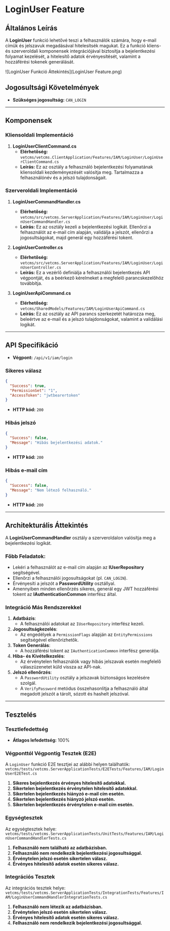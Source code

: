 # LoginUser Feature

## Általános Leírás

A **LoginUser** funkció lehetővé teszi a felhasználók számára, hogy e-mail címük és jelszavuk megadásával hitelesítsék magukat. Ez a funkció kliens- és szerveroldali komponensek integrációjával biztosítja a bejelentkezési folyamat kezelését, a hitelesítő adatok érvényesítését, valamint a hozzáférési tokenek generálását.


![LoginUser Funkció Áttekintés](LoginUser Feature.png)

## Jogosultsági Követelmények

- **Szükséges jogosultság:** `CAN_LOGIN`

---

## Komponensek

### Kliensoldali Implementáció

1. **LoginUserClientCommand.cs**
    - **Elérhetőség:** `vetcms/vetcms.ClientApplication/Features/IAM/LoginUser/LoginUserClientCommand.cs`
    - **Leírás:** Ez az osztály a felhasználó bejelentkezési folyamatának kliensoldali kezdeményezését valósítja meg. Tartalmazza a felhasználónév és a jelszó tulajdonságait.

### Szerveroldali Implementáció

1. **LoginUserCommandHandler.cs**

    - **Elérhetőség:** `vetcms/src/vetcms.ServerApplication/Features/IAM/LoginUser/LoginUserCommandHandler.cs`
    - **Leírás:** Ez az osztály kezeli a bejelentkezési logikát. Ellenőrzi a felhasználót az e-mail cím alapján, validálja a jelszót, ellenőrzi a jogosultságokat, majd generál egy hozzáférési tokent.

2. **LoginUserController.cs**

    - **Elérhetőség:** `vetcms/src/vetcms.ServerApplication/Features/IAM/LoginUser/LoginUserController.cs`
    - **Leírás:** Ez a vezérlő definiálja a felhasználói bejelentkezés API végpontját, és a beérkező kérelmeket a megfelelő parancskezelőhöz továbbítja.

3. **LoginUserApiCommand.cs**

    - **Elérhetőség:** `vetcms/SharedModels/Features/IAM/LoginUserApiCommand.cs`
    - **Leírás:** Ez az osztály az API parancs szerkezetét határozza meg, beleértve az e-mail és a jelszó tulajdonságokat, valamint a validálási logikát.

---

## API Specifikáció

- **Végpont:** `/api/v1/iam/login`

### Sikeres válasz

```json
{
  "Success": true,
  "PermissionSet": "1",
  "AccessToken": "jwtbearertoken"
}
```

- **HTTP kód:** `200`

### Hibás jelszó

```json
{
  "Success": false,
  "Message": "Hibás bejelentkezési adatok."
}
```

- **HTTP kód:** `200`

### Hibás e-mail cím

```json
{
  "Success": false,
  "Message": "Nem létező felhasználó."
}
```

- **HTTP kód:** `200`

---

## Architekturális Áttekintés

A **LoginUserCommandHandler** osztály a szerveroldalon valósítja meg a bejelentkezési logikát.

### Főbb Feladatok:

- Lekéri a felhasználót az e-mail cím alapján az **IUserRepository** segítségével.
- Ellenőrzi a felhasználói jogosultságokat (pl. `CAN_LOGIN`).
- Érvényesíti a jelszót a **PasswordUtility** osztállyal.
- Amennyiben minden ellenőrzés sikeres, generál egy JWT hozzáférési tokent az **IAuthenticationCommon** interfész által.

### Integráció Más Rendszerekkel

1. **Adatbázis**:
    - A felhasználói adatokat az `IUserRepository` interfész kezeli.
2. **Jogosultságkezelés**:
    - Az engedélyek a `PermissionFlags` alapján az `EntityPermissions` segítségével ellenőrizhetők.
3. **Token Generálás**:
    - A hozzáférési tokent az `IAuthenticationCommon` interfész generálja.
4. **Hiba- és Kivételkezelés**:
    - Az érvénytelen felhasználók vagy hibás jelszavak esetén megfelelő válaszüzenetet küld vissza az API-nak.
5. **Jelszó ellenőrzés**:
   - A `PasswordUtility` osztály a jelszavak biztonságos kezelésére szolgál.
   - A `VerifyPassword` metódus összehasonlítja a felhasználó által megadott jelszót a tárolt, sózott és hashelt jelszóval.

---

## Tesztelés

### Tesztlefedettség

- **Átlagos lefedettség:** 100%

### Végponttól Végpontig Tesztek (E2E)

A `LoginUser` funkció E2E tesztjei az alábbi helyen találhatók: `vetcms/tests/vetcms.ServerApplicationTests/E2ETests/Features/IAM/LoginUserE2ETest.cs`

1. **Sikeres bejelentkezés érvényes hitelesítő adatokkal.**
2. **Sikertelen bejelentkezés érvénytelen hitelesítő adatokkal.**
3. **Sikertelen bejelentkezés hiányzó e-mail cím esetén.**
4. **Sikertelen bejelentkezés hiányzó jelszó esetén.**
5. **Sikertelen bejelentkezés érvénytelen e-mail cím esetén.**

### Egységtesztek

Az egységtesztek helye: `vetcms/tests/vetcms.ServerApplicationTests/UnitTests/Features/IAM/LoginUserCommandHandlerTests.cs`


1. **Felhasználó nem található az adatbázisban.**
2. **Felhasználó nem rendelkezik bejelentkezési jogosultsággal.**
3. **Érvénytelen jelszó esetén sikertelen válasz.**
4. **Érvényes hitelesítő adatok esetén sikeres válasz.**

### Integrációs Tesztek

Az integrációs tesztek helye: `vetcms/tests/vetcms.ServerApplicationTests/IntegrationTests/Features/IAM/LoginUserCommandHandlerIntegrationTests.cs`

1. **Felhasználó nem létezik az adatbázisban.**
2. **Érvénytelen jelszó esetén sikertelen válasz.**
3. **Érvényes hitelesítő adatok esetén sikeres válasz.**
4. **Felhasználó nem rendelkezik bejelentkezési jogosultsággal.**

